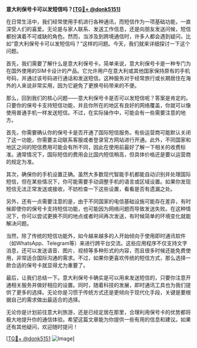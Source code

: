 **意大利保号卡可以发短信吗？[[TG💪+ @donk5151](https://t.me/s/donk5151)]**

在日常生活中，我们经常使用手机进行各种通讯，而短信作为一项基础功能，一直深受人们的喜爱。无论是与家人联系、发送工作信息，还是向朋友发送问候，短信都扮演着不可或缺的角色。然而，当涉及到跨境通信时，许多人都会遇到疑问，比如“意大利保号卡可以发短信吗？”这样的问题。今天，我们就来详细探讨一下这个问题。

首先，我们需要了解什么是意大利保号卡。简单来说，意大利保号卡是一种专门为在国外使用的SIM卡设计的产品。它允许用户在意大利或其他国家保持原有的手机号码，并通过该号码进行通话和发送短信。这种服务对于经常旅行或长期居住在海外的人来说非常实用，因为它避免了更换号码带来的不便。

那么，回到我们的核心问题——意大利保号卡是否可以发短信呢？答案是肯定的。只要你的保号卡支持短信功能，并且你所在的地区有良好的网络覆盖，你就可以像使用普通手机一样发送短信。不过，在实际操作中，可能会有一些需要注意的地方。

首先，你需要确认你的保号卡是否开通了国际短信服务。有些运营商可能默认关闭了这一功能，你需要主动联系客服或者登录官方网站进行开通。此外，不同国家和地区之间的短信费用可能会有所不同，因此在使用前最好了解一下相关的收费标准。通常情况下，国际短信的费用会比国内短信稍高，但具体价格还是要以运营商的规定为准。

其次，确保你的手机设置正确。虽然大多数现代智能手机都能自动识别并处理国际短信，但在某些情况下，你可能需要手动调整手机的语言或区域设置。如果你发现短信无法正常发送或接收，不妨检查一下这些设置，看看是否有遗漏之处。

另外，还有一点需要注意的是，由于不同国家的电信基础设施可能存在差异，有时候即使你的保号卡支持短信功能，也可能因为网络问题而导致发送失败。在这种情况下，你可以尝试更换不同的地点或者时间再次发送，有时候简单的环境变化就能解决问题。

当然，除了传统的短信功能外，如今越来越多的人开始倾向于使用即时通讯软件（如WhatsApp、Telegram等）来进行跨平台交流。这些应用程序不仅支持文字消息，还可以发送语音、图片、视频等多种形式的内容，而且很多时候还能免费使用，非常适合国际沟通的需求。不过，如果你更喜欢传统的短信方式，那么选择一款合适的保号卡就显得尤为重要了。

最后，让我们总结一下。意大利保号卡确实是可以用来发送短信的，只要你注意开通相关服务并做好相应的设置。同时，随着科技的发展，即时通讯工具也为我们提供了更多的选择。无论你是习惯于传统方式还是更倾向于现代化手段，关键是要根据自己的需求做出最适合的选择。

无论你是计划前往意大利旅游，还是已经定居在那里，合理利用保号卡的优势都将极大地提升你的通信体验。希望这篇文章能为你提供一些有用的信息和建议。如果还有其他疑问，欢迎随时提问！

[[TG💪+ @donk5151](https://t.me/s/donk5151) ![Image](https://i.postimg.cc/rwNCRYN7/Snipaste-2025-04-30-17-27-05.png)]